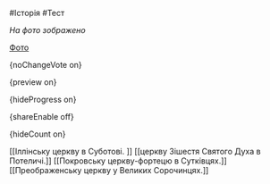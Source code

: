 #Історія #Тест

*На фото зображено*

[Фото](https://zno.osvita.ua//doc/images/znotest/121/12134/37.jpg)

{noChangeVote on}

{preview on}

{hideProgress on}

{shareEnable off}

{hideCount on}

[[Іллінську церкву в Суботові. ]]
[[церкву Зішестя Святого Духа в Потеличі.]]
[[Покровську церкву-фортецю в Сутківцях.]]
[[Преображенську церкву у Великих Сорочинцях.]]
